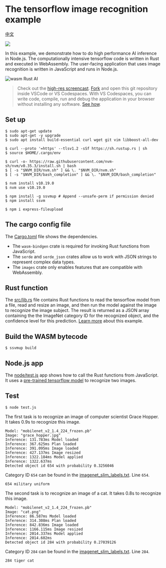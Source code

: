 # The tensorflow image recognition example

[中文](README-ZH.md)

<p>
    <a href="https://online.visualstudio.com/environments/new?name=AIaaS%20with%20Rust%20and%20WebAssembly&repo=second-state/rust-wasm-ai-demo">
        <img src="https://img.shields.io/endpoint?style=social&url=https%3A%2F%2Faka.ms%2Fvso-badge">
    </a>
</p>

In this example, we demonstrate how to do high performance AI inference in Node.js. The computationally intensive tensorflow code is written in Rust and executed in WebAssembly. The user-facing application that uses image recognition is written in JavaScript and runs in Node.js.

![wasm Rust AI](https://blog.secondstate.io/images/AIaas%2030seconds.gif)

> Check out the [high-res screencast](https://youtu.be/Ce2am-ugQhg). [Fork](https://github.com/second-state/csdn-ai-demo) and open this git repository inside VSCode or VS Codespaces. With VS Codespaces, you can write code, compile, run and debug the application in your browser without installing any software. [See how](https://github.com/second-state/ssvm-nodejs-starter/blob/master/README.md).

## Set up

```
$ sudo apt-get update
$ sudo apt-get -y upgrade
$ sudo apt install build-essential curl wget git vim libboost-all-dev

$ curl --proto '=https' --tlsv1.2 -sSf https://sh.rustup.rs | sh
$ source $HOME/.cargo/env

$ curl -o- https://raw.githubusercontent.com/nvm-sh/nvm/v0.35.3/install.sh | bash
$ [ -s "$NVM_DIR/nvm.sh" ] && \. "$NVM_DIR/nvm.sh"
$ [ -s "$NVM_DIR/bash_completion" ] && \. "$NVM_DIR/bash_completion"

$ nvm install v10.19.0
$ nvm use v10.19.0

$ npm install -g ssvmup # Append --unsafe-perm if permission denied
$ npm install ssvm
```

```
$ npm i express-fileupload
```

## The cargo config file

The [Cargo.toml](Cargo.toml) file shows the dependencies.

* The `wasm-bindgen` crate is required for invoking Rust functions from JavaScript. 
* The `serde` and `serde_json` crates allow us to work with JSON strings to represent complex data types. 
* The `images` crate only enables features that are compatible with WebAssembly.

## Rust function

The [src/lib.rs](src/lib.rs) file contains Rust functions to read the tensorflow model from a file, read and resize an image, and then run the model against the image to recognize the image subject. The result is returned as a JSON array containing the the ImageNet category ID for the recognized object, and the confidence level for this prediction. [Learn more](https://github.com/tensorflow/models/tree/master/research/slim/nets/mobilenet) about this example.

## Build the WASM bytecode

```
$ ssvmup build
```

## Node.js app

The [node/test.js](node/test.js) app shows how to call the Rust functions from JavaScript. It uses a [pre-trained tensorflow model](https://storage.googleapis.com/mobilenet_v2/checkpoints/mobilenet_v2_1.4_224.tgz) to recognize two images.

## Test

```
$ node test.js
```

The first task is to recognize an image of computer scientist Grace Hopper. It takes 0.9s to recognize this image.

```
Model: "mobilenet_v2_1.4_224_frozen.pb"
Image: "grace_hopper.jpg"
Inference: 131.783ms Model loaded
Inference: 367.625ms Plan loaded
Inference: 391.095ms Image loaded
Inference: 427.137ms Image resized
Inference: 1322.184ms Model applied
Inference: 1322.637ms
Detected object id 654 with probability 0.3256046
```

Category ID `654` can be found in the [imagenet_slim_labels.txt](imagenet_slim_labels.txt). Line `654`.

```
654 military uniform
```

The second task is to recognize an image of a cat. It takes 0.8s to recognize this image.

```
Model: "mobilenet_v2_1.4_224_frozen.pb"
Image: "cat.png"
Inference: 86.587ms Model loaded
Inference: 314.308ms Plan loaded
Inference: 842.836ms Image loaded
Inference: 1166.115ms Image resized
Inference: 2014.337ms Model applied
Inference: 2014.602ms
Detected object id 284 with probability 0.27039126
```

Category ID `284` can be found in the [imagenet_slim_labels.txt](imagenet_slim_labels.txt). Line `284`.

```
284 tiger cat
```

